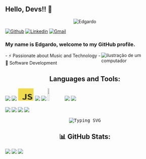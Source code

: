 
## Hello, Devs!! 👋

<p align="center"> <img src="https://komarev.com/ghpvc/?username=Edgardo-Ramirez-Canales&label=Profile%20views&color=0e75b6&style=flat" alt="Edgardo" /></p>

[![Github](https://img.shields.io/badge/-Github-000?style=flat&logo=Github&logoColor=whitea)](https://github.com/Edgardo-Ramirez-Canales)
[![Linkedin](https://img.shields.io/badge/-LinkedIn-blue?style=flat&logo=Linkedin&logoColor=white)](https:)
[![Gmail](https://img.shields.io/badge/-Gmail-c14438?style=flat&logo=Gmail&logoColor=white)](mailto:ramirezedgardo92@gmail.com)	

### My name is Edgardo, welcome to my GitHub profile. 
<img src="https://raw.githubusercontent.com/MicaelliMedeiros/micaellimedeiros/master/image/computer-illustration.png" alt="ilustração de um computador" min-width="200px" max-width="200px" width="200px" align="right">
- ⚡ Passionate about Music and Technology
- 🧠 Software Development

<h2 align="center">Languages and Tools:</h2>
<p>	
<code><img width="10%" src="https://www.vectorlogo.zone/logos/java/java-ar21.svg"></code>
<code><img width="10%" src="https://www.vectorlogo.zone/logos/python/python-ar21.svg"></code>
<code><img width="10%" height="40"  src="https://raw.githubusercontent.com/devicons/devicon/master/icons/javascript/javascript-original.svg"></code>	
<code><img width="10%" src="https://www.vectorlogo.zone/logos/mysql/mysql-ar21.svg"></code>
<code><img width="10%" src="https://www.vectorlogo.zone/logos/mongodb/mongodb-ar21.svg"></code>	
<code><img width="10%" height="40" src="https://www.svgrepo.com/show/303229/microsoft-sql-server-logo.svg"></code>
<code><img width="10%" src="https://www.vectorlogo.zone/logos/oracle/oracle-ar21.svg"></code>
<code><img width="10%" src="https://www.vectorlogo.zone/logos/typescriptlang/typescriptlang-ar21.svg"></code>	
<br />

<br />
<code><img width="10%" src="https://www.vectorlogo.zone/logos/git-scm/git-scm-ar21.svg"></code>
<code><img width="10%" src="https://www.vectorlogo.zone/logos/angular/angular-ar21.svg"></code>
<code><img width="10%" src="https://www.vectorlogo.zone/logos/figma/figma-ar21.svg"></code>	
<code><img width="10%" src="https://www.vectorlogo.zone/logos/nodejs/nodejs-horizontal.svg"></code>
</p>




<p align="left"><strong></strong></p>
    <p align="center">
      <samp>
    <image alt="Typing SVG" src="https://readme-typing-svg.herokuapp.com?font=Fira+Code&size=27&pause=1000&color=AFAFAFAF&width=435&lines=I+am+Systems+engineer.">       
      </samp><br>
    </p>
	
<h2 align="center">📊 GitHub Stats:</h2>

![](https://github-readme-stats.vercel.app/api?username=Edgardo-Ramirez-Canales&theme=dark&hide_border=true&include_all_commits=false&count_private=false&bg_color=0d1117&title_color=0088ff)
![](https://github-readme-streak-stats.herokuapp.com/?user=Edgardo-Ramirez-Canales&theme=dark&hide_border=true&stroke=0088ff)
![](https://github-readme-stats.vercel.app/api/top-langs/?username=Edgardo-Ramirez-Canales&theme=dark&hide_border=true&include_all_commits=false&count_private=false&layout=compact&bg_color=0d1117&title_color=0088ff&langs_count=6&exclude_repo=Edgardo-Ramirez-Canales.github.io)


<!-- Proudly created with GPRM ( https://gprm.itsvg.in ) -->	


<!--![DINO](https://user-images.githubusercontent.com/60473889/224604459-321dfbdc-62ff-4797-85e5-03ec5b3a581c.gif)-->		
	
	
	
	

